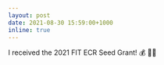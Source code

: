 ```yaml
---
layout: post
date: 2021-08-30 15:59:00+1000
inline: true
---
```


I received the 2021 FIT ECR Seed Grant! :moneybag: :ok_woman:
